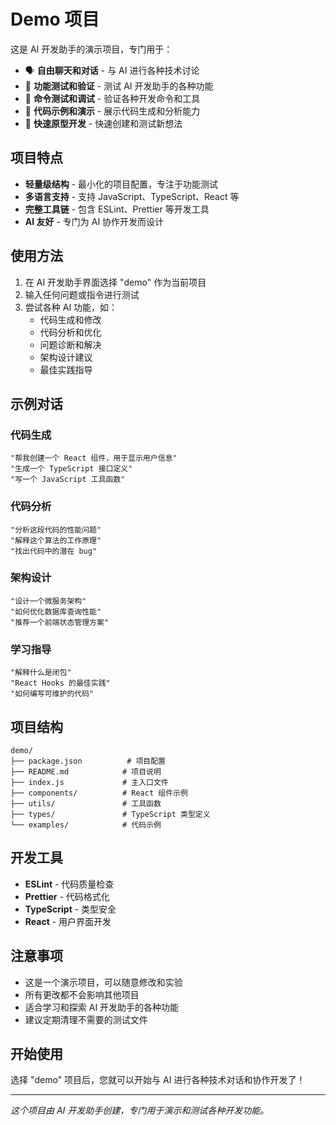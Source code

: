 # Demo 项目

这是 AI 开发助手的演示项目，专门用于：

- 🗣️ **自由聊天和对话** - 与 AI 进行各种技术讨论
- 🧪 **功能测试和验证** - 测试 AI 开发助手的各种功能
- 🔧 **命令测试和调试** - 验证各种开发命令和工具
- 📝 **代码示例和演示** - 展示代码生成和分析能力
- 🚀 **快速原型开发** - 快速创建和测试新想法

## 项目特点

- **轻量级结构** - 最小化的项目配置，专注于功能测试
- **多语言支持** - 支持 JavaScript、TypeScript、React 等
- **完整工具链** - 包含 ESLint、Prettier 等开发工具
- **AI 友好** - 专门为 AI 协作开发而设计

## 使用方法

1. 在 AI 开发助手界面选择 "demo" 作为当前项目
2. 输入任何问题或指令进行测试
3. 尝试各种 AI 功能，如：
   - 代码生成和修改
   - 代码分析和优化
   - 问题诊断和解决
   - 架构设计建议
   - 最佳实践指导

## 示例对话

### 代码生成
```
"帮我创建一个 React 组件，用于显示用户信息"
"生成一个 TypeScript 接口定义"
"写一个 JavaScript 工具函数"
```

### 代码分析
```
"分析这段代码的性能问题"
"解释这个算法的工作原理"
"找出代码中的潜在 bug"
```

### 架构设计
```
"设计一个微服务架构"
"如何优化数据库查询性能"
"推荐一个前端状态管理方案"
```

### 学习指导
```
"解释什么是闭包"
"React Hooks 的最佳实践"
"如何编写可维护的代码"
```

## 项目结构

```
demo/
├── package.json          # 项目配置
├── README.md            # 项目说明
├── index.js             # 主入口文件
├── components/          # React 组件示例
├── utils/               # 工具函数
├── types/               # TypeScript 类型定义
└── examples/            # 代码示例
```

## 开发工具

- **ESLint** - 代码质量检查
- **Prettier** - 代码格式化
- **TypeScript** - 类型安全
- **React** - 用户界面开发

## 注意事项

- 这是一个演示项目，可以随意修改和实验
- 所有更改都不会影响其他项目
- 适合学习和探索 AI 开发助手的各种功能
- 建议定期清理不需要的测试文件

## 开始使用

选择 "demo" 项目后，您就可以开始与 AI 进行各种技术对话和协作开发了！

---

*这个项目由 AI 开发助手创建，专门用于演示和测试各种开发功能。*
